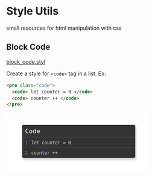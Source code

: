 # Style Utils
small resources for html manipulation with css

## Block Code
[block_code.styl](https://github.com/JaisonPeres/css-utils/blob/master/block_code.styl)

Create a style for ```<code>``` tag in a list.
 Ex: 
 ```html
 <pre class="code">
   <code> let counter = 0 </code>
   <code> counter ++ </code>
 </pre>
 ```
 
![Example](https://github.com/JaisonPeres/Style-Utils/blob/master/Screenshot_2019-06-04%20Dashboard.png)
